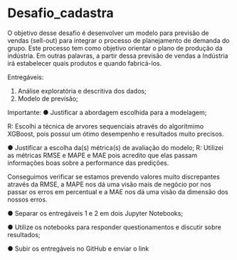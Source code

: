 # Desafio_cadastra
O objetivo desse desafio é desenvolver um modelo para previsão de vendas (sell-out) para integrar o processo de planejamento de demanda do grupo. Este processo tem como objetivo orientar o plano de produção da indústria. Em outras palavras, a partir dessa previsão de vendas a Indústria irá estabelecer quais produtos e quando fabricá-los.

Entregáveis:
1.	Análise exploratória e descritiva dos dados;
2.	Modelo de previsão;

Importante:
●	Justificar a abordagem escolhida para a modelagem;

R: Escolhi a técnica de arvores sequenciais através do algorítmimo XGBoost, pois possui um ótimo desempenho e resultados muito precisos.

●	Justificar a escolha da(s) métrica(s) de avaliação do modelo;
R: Utilizei as métricas RMSE e MAPE e MAE pois acredito que elas passam informações boas sobre a performance das predições. 

Conseguimos verificar se estamos prevendo valores muito discrepantes através da RMSE, a MAPE nos dá uma visão mais de negócio por nos passar os erros em percentual
e a MAE nos dá uma visão da dimensão dos nossos erros.

●	Separar os entregáveis 1 e 2 em dois Jupyter Notebooks;

●	Utilize os notebooks para responder questionamentos e discutir sobre resultados;

●	Subir os entregáveis no GitHub e enviar o link


